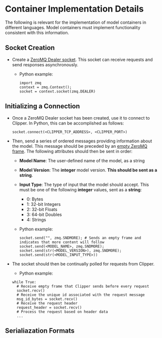 # Container Implementation Details
The following is relevant for the implementation of model containers in different languages. 
Model containers must implement functionality consistent with this information.

## Socket Creation 
- Create a [ZeroMQ Dealer socket](http://api.zeromq.org/3-2:zmq-socket). This socket can receive requests and send responses asynchronously.
  * Python example:
  
    ```
    import zmq
    context = zmq.Context();
    socket = context.socket(zmq.DEALER)
    ```

## Initializing a Connection
- Once a ZeroMQ Dealer socket has been created, use it to connect to Clipper. In Python, this can be accomplished as follows:

    ```
    socket.connect(<CLIPPER_TCP_ADDRESS>, <CLIPPER_PORT>)
    ```
- Then, send a series of ordered messages providing information about the model. This message should be preceded by an 
[empty ZeroMQ frame](http://zguide.zeromq.org/php:chapter3#The-Simple-Reply-Envelope). The following attributes should then be sent in order:
  * **Model Name**: The user-defined name of the model, as a string
  * **Model Version**: The **integer** model version. **This should be sent as a string**.
  * **Input Type**: The type of input that the model should accept. This must be one of the following **integer** values, sent as a **string**:
    * 0: Bytes 
    * 1: 32-bit Integers
    * 2: 32-bit Floats
    * 3: 64-bit Doubles
    * 4: Strings
    
  * Python example:
  
    ```
    socket.send("", zmq.SNDMORE); # Sends an empty frame and indicates that more content will follow
    socket.send(<MODEL_NAME>, zmq.SNDMORE);
    socket.send(str(<MODEL_VERSION>), zmq.SNDMORE);
    socket.send(str(<MODEL_INPUT_TYPE>))
    ```
    
- The socket should then be continually polled for requests from Clipper.
  * Python example:
  
  ```
  while True:
    # Receive empty frame that Clipper sends before every request
    socket.recv()
    # Receive the unique id associated with the request message
    msg_id_bytes = socket.recv()
    # Receive the request header
    request_header = socket.recv()
    # Process the request based on header data
    ...
  ```
  


## Serialiazation Formats
